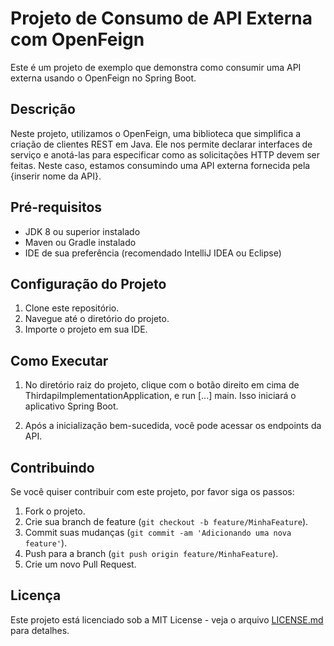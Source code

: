 # Projeto de Consumo de API Externa com OpenFeign

Este é um projeto de exemplo que demonstra como consumir uma API externa usando o OpenFeign no Spring Boot.

## Descrição

Neste projeto, utilizamos o OpenFeign, uma biblioteca que simplifica a criação de clientes REST em Java. Ele nos permite declarar interfaces de serviço e anotá-las para especificar como as solicitações HTTP devem ser feitas. Neste caso, estamos consumindo uma API externa fornecida pela {inserir nome da API}.

## Pré-requisitos

- JDK 8 ou superior instalado
- Maven ou Gradle instalado
- IDE de sua preferência (recomendado IntelliJ IDEA ou Eclipse)

## Configuração do Projeto

1. Clone este repositório.
2. Navegue até o diretório do projeto.
3. Importe o projeto em sua IDE.

## Como Executar

1. No diretório raiz do projeto, clique com o botão direito em cima de ThirdapiImplementationApplication, e run [...] main.
Isso iniciará o aplicativo Spring Boot.

2. Após a inicialização bem-sucedida, você pode acessar os endpoints da API.

## Contribuindo

Se você quiser contribuir com este projeto, por favor siga os passos:

1. Fork o projeto.
2. Crie sua branch de feature (`git checkout -b feature/MinhaFeature`).
3. Commit suas mudanças (`git commit -am 'Adicionando uma nova feature'`).
4. Push para a branch (`git push origin feature/MinhaFeature`).
5. Crie um novo Pull Request.

## Licença

Este projeto está licenciado sob a MIT License - veja o arquivo [LICENSE.md](LICENSE.md) para detalhes.



